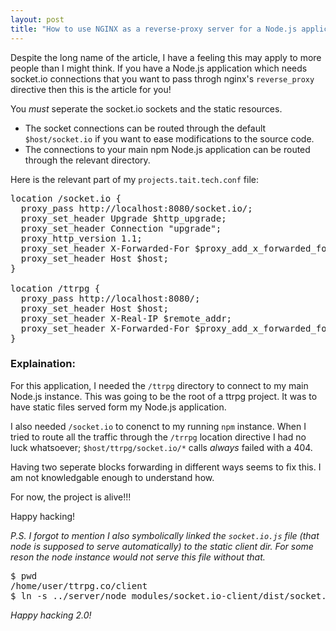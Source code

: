 ```yaml
---
layout: post
title: "How to use NGINX as a reverse-proxy server for a Node.js application using socket.io"
---
```

Despite the long name of the article, I have a feeling this may apply to more people than I might think.
If you have a Node.js application which needs socket.io connections that you want to pass throgh nginx's `reverse_proxy` directive then this is the article for you!

You *must* seperate the socket.io sockets and the static resources.

* The socket connections can be routed through the default `$host/socket.io` if you want to ease modifications to the source code.
* The connections to your main npm Node.js application can be routed through the relevant directory.

Here is the relevant part of my `projects.tait.tech.conf` file:

<pre class="terminal">
location /socket.io {
  proxy_pass http://localhost:8080/socket.io/;
  proxy_set_header Upgrade $http_upgrade;
  proxy_set_header Connection "upgrade";
  proxy_http_version 1.1;
  proxy_set_header X-Forwarded-For $proxy_add_x_forwarded_for;
  proxy_set_header Host $host;
}

location /ttrpg {
  proxy_pass http://localhost:8080/;
  proxy_set_header Host $host;
  proxy_set_header X-Real-IP $remote_addr;
  proxy_set_header X-Forwarded-For $proxy_add_x_forwarded_for;
}
</pre>

### Explaination:

For this application,
I needed the `/ttrpg` directory to connect to my main Node.js instance. This was going to be the root of a ttrpg project.
It was to have static files served form my Node.js application.

I also needed `/socket.io` to conenct to my running `npm` instance.
When I tried to route all the traffic through the `/trrpg` location directive
I had no luck whatsoever;
`$host/ttrpg/socket.io/*` calls *always* failed with a 404.

Having two seperate blocks forwarding in different ways seems to fix this.
I am not knowledgable enough to understand how.

For now, the project is alive!!!

Happy hacking!

*P.S. I forgot to mention I also symbolically linked the `socket.io.js` file (that node is supposed to serve automatically) to the static client dir.
For some reson the node instance would not serve this file without that.*

<pre class="terminal">
$ pwd
/home/user/ttrpg.co/client
$ ln -s ../server/node_modules/socket.io-client/dist/socket.io.js .
</pre>

*Happy hacking 2.0!*
